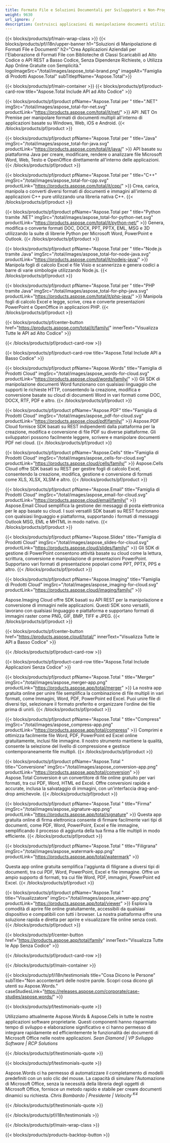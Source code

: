 ```yaml
---
title: Formato File e Soluzioni Documentali per Sviluppatori e Non-Programmatori
weight: 9630
url_ignore: /
description: Costruisci applicazioni di manipolazione documenti utilizzando API ad alto o basso codice, o utilizza semplicemente app cross-platform per visualizzare, confrontare, ispezionare o convertire oltre 100 formati di file.
---
```


{{< blocks/products/pf/main-wrap-class >}}
{{< blocks/products/pf/i18n/upper-banner h1="Soluzioni di Manipolazione di Formati File e Documenti" h2="Crea Applicazioni Aziendali per l'Elaborazione di Formati File con Biblioteche di Classi Scaricabili ad Alto Codice o API REST a Basso Codice, Senza Dipendenze Richieste, o Utilizza App Online Gratuite con Semplicità." logoImageSrc="/total/images/aspose_total-brand.png" imageAlt="Famiglia di Prodotti Aspose.Total" subTitlepfName="Aspose.Total">}}

{{< blocks/products/pf/main-container >}}
{{< blocks/products/pf/product-card-row title="Aspose.Total Include API ad Alto Codice" >}}

{{< blocks/products/pf/product pfName="Aspose.Total per " title=".NET" imgSrc="/total/images/aspose_total-for-net.svg" productLink="https://products.aspose.com/total/it/net/" >}}
API .NET On Premise per manipolare formati di documenti multipli all'interno di applicazioni basate su Windows, Web, iOS e Android.
{{< /blocks/products/pf/product >}}

{{< blocks/products/pf/product pfName="Aspose.Total per " title="Java" imgSrc="/total/images/aspose_total-for-java.svg" productLink="https://products.aspose.com/total/it/java/" >}}
API basate su piattaforma Java per creare, modificare, rendere o analizzare file Microsoft Word, Web, Testo e OpenOffice direttamente all'interno delle applicazioni.
{{< /blocks/products/pf/product >}}

{{< blocks/products/pf/product pfName="Aspose.Total per " title="C++" imgSrc="/total/images/aspose_total-for-cpp.svg" productLink="https://products.aspose.com/total/it/cpp/" >}}
Crea, carica, manipola o converti diversi formati di documenti e immagini all'interno di applicazioni C++ pure utilizzando una libreria nativa C++.
{{< /blocks/products/pf/product >}}

{{< blocks/products/pf/product pfName="Aspose.Total per " title="Python tramite .NET" imgSrc="/total/images/aspose_total-for-python-net.svg" productLink="https://products.aspose.com/total/it/python-net/" >}}
Genera, modifica o converte formati DOC, DOCX, PPT, PPTX, EML, MSG e 3D utilizzando la suite di librerie Python per Microsoft Word, PowerPoint e Outlook.
{{< /blocks/products/pf/product >}}

{{< blocks/products/pf/product pfName="Aspose.Total per " title="Node.js tramite Java" imgSrc="/total/images/aspose_total-for-node-java.svg" productLink="https://products.aspose.com/total/it/nodejs-java/" >}}
Manipola fogli di calcolo Excel e file Visio e scannerizza e genera codici a barre di varie simbologie utilizzando Node.js.
{{< /blocks/products/pf/product >}}

{{< blocks/products/pf/product pfName="Aspose.Total per " title="PHP tramite Java" imgSrc="/total/images/aspose_total-for-php-java.svg" productLink="https://products.aspose.com/total/it/php-java/" >}}
Manipola fogli di calcolo Excel e legge, scrive, crea e converte presentazioni PowerPoint e OpenOffice in applicazioni PHP.
{{< /blocks/products/pf/product >}}

{{< blocks/products/pf/center-button href="https://products.aspose.com/total/it/family/" innerText="Visualizza Tutte le API ad Alto Codice" >}}

{{< /blocks/products/pf/product-card-row >}}

{{< blocks/products/pf/product-card-row title="Aspose.Total Include API a Basso Codice" >}}

{{< blocks/products/pf/product pfName="Aspose.Words" title="Famiglia di Prodotti Cloud" imgSrc="/total/images/aspose_words-for-cloud.svg" productLink="https://products.aspose.cloud/words/family/" >}}
Gli SDK di manipolazione documenti Word funzionano con qualsiasi linguaggio che supporti le richieste HTTP, consentendo la creazione, modifica e conversione basate su cloud di documenti Word in vari formati come DOC, DOCX, RTF, PDF e altro.
{{< /blocks/products/pf/product >}}

{{< blocks/products/pf/product pfName="Aspose.PDF" title="Famiglia di Prodotti Cloud" imgSrc="/total/images/aspose_pdf-for-cloud.svg" productLink="https://products.aspose.cloud/pdf/family/" >}}
Aspose.PDF Cloud fornisce SDK basati su REST indipendenti dalla piattaforma per la creazione, modifica e conversione di file PDF su diverse piattaforme. Gli sviluppatori possono facilmente leggere, scrivere e manipolare documenti PDF nel cloud.
{{< /blocks/products/pf/product >}}

{{< blocks/products/pf/product pfName="Aspose.Cells" title="Famiglia di Prodotti Cloud" imgSrc="/total/images/aspose_cells-for-cloud.svg" productLink="https://products.aspose.cloud/cells/family/" >}}
Aspose.Cells Cloud offre SDK basati su REST per gestire fogli di calcolo Excel, consentendo la creazione, modifica, gestione e conversione di formati come XLS, XLSX, XLSM e altro.
{{< /blocks/products/pf/product >}}

{{< blocks/products/pf/product pfName="Aspose.Email" title="Famiglia di Prodotti Cloud" imgSrc="/total/images/aspose_email-for-cloud.svg" productLink="https://products.aspose.cloud/email/family/" >}}
Aspose.Email Cloud semplifica la gestione dei messaggi di posta elettronica per le app basate su cloud. I suoi versatili SDK basati su REST funzionano con qualsiasi linguaggio e piattaforma, supportando i formati di messaggi Outlook MSG, EML e MHTML in modo nativo.
{{< /blocks/products/pf/product >}}

{{< blocks/products/pf/product pfName="Aspose.Slides" title="Famiglia di Prodotti Cloud" imgSrc="/total/images/aspose_slides-for-cloud.svg" productLink="https://products.aspose.cloud/slides/family/" >}}
Gli SDK di gestione di PowerPoint consentono attività basate su cloud come la lettura, scrittura, conversione e manipolazione di presentazioni PowerPoint. Supportano vari formati di presentazione popolari come PPT, PPTX, PPS e altro.
{{< /blocks/products/pf/product >}}

{{< blocks/products/pf/product pfName="Aspose.Imaging" title="Famiglia di Prodotti Cloud" imgSrc="/total/images/aspose_imaging-for-cloud.svg" productLink="https://products.aspose.cloud/imaging/family/" >}}

Aspose.Imaging Cloud offre SDK basati su API REST per la manipolazione e conversione di immagini nelle applicazioni. Questi SDK sono versatili, lavorano con qualsiasi linguaggio e piattaforma e supportano formati di immagini raster come PNG, GIF, BMP, TIFF e JPEG.
{{< /blocks/products/pf/product >}}

{{< blocks/products/pf/center-button href="https://products.aspose.cloud/total/" innerText="Visualizza Tutte le API a Basso Codice" >}}

{{< /blocks/products/pf/product-card-row >}}

{{< blocks/products/pf/product-card-row title="Aspose.Total Include Applicazioni Senza Codice" >}}

{{< blocks/products/pf/product pfName="Aspose.Total " title="Merger" imgSrc="/total/images/aspose_merger-app.png" productLink="https://products.aspose.app/total/merger" >}}
La nostra app gratuita online per unire file semplifica la combinazione di file multipli in vari formati, come Immagini, Word, PDF, PowerPoint ed Excel. Puoi unire file di diversi tipi, selezionare il formato preferito e organizzare l'ordine dei file prima di unirli.
{{< /blocks/products/pf/product >}}

{{< blocks/products/pf/product pfName="Aspose.Total " title="Compress" imgSrc="/total/images/aspose_compress-app.png" productLink="https://products.aspose.app/total/compress" >}}
Comprimi e ottimizza facilmente file Word, PDF, PowerPoint ed Excel online gratuitamente, inclusi file immagine. Il nostro strumento mantiene la qualità, consente la selezione del livello di compressione e gestisce contemporaneamente file multipli.
{{< /blocks/products/pf/product >}}

{{< blocks/products/pf/product pfName="Aspose.Total " title="Conversione" imgSrc="/total/images/aspose_conversion-app.png" productLink="https://products.aspose.app/total/conversion" >}}
Aspose.Total Conversion è un convertitore di file online gratuito per vari formati, tra cui PDF, Word, HTML ed Excel. Offre conversioni rapide e accurate, inclusa la salvataggio di immagini, con un'interfaccia drag-and-drop amichevole.
{{< /blocks/products/pf/product >}}

{{< blocks/products/pf/product pfName="Aspose.Total " title="Firma" imgSrc="/total/images/aspose_signature-app.png" productLink="https://products.aspose.app/total/signature" >}}
Questa app gratuita online di firma elettronica consente di firmare facilmente vari tipi di documenti, come PDF, Word, PowerPoint, Excel e file immagine, semplificando il processo di aggiunta della tua firma a file multipli in modo efficiente.
{{< /blocks/products/pf/product >}}

{{< blocks/products/pf/product pfName="Aspose.Total " title="Filigrana" imgSrc="/total/images/aspose_watermark-app.png" productLink="https://products.aspose.app/total/watermark" >}}

Questa app online gratuita semplifica l'aggiunta di filigrane a diversi tipi di documenti, tra cui PDF, Word, PowerPoint, Excel e file immagine. Offre un ampio supporto di formati, tra cui file Word, PDF, immagini, PowerPoint ed Excel.
{{< /blocks/products/pf/product >}}

{{< blocks/products/pf/product pfName="Aspose.Total " title="Visualizzatore" imgSrc="/total/images/aspose_viewer-app.png" productLink="https://products.aspose.app/total/viewer" >}}
Esplora la comodità di aprire file online gratuitamente, accessibili da qualsiasi dispositivo e compatibili con tutti i browser. La nostra piattaforma offre una soluzione rapida e diretta per aprire e visualizzare file online senza costi.
{{< /blocks/products/pf/product >}}

{{< blocks/products/pf/center-button href="https://products.aspose.app/total/family" innerText="Visualizza Tutte le App Senza Codice" >}}

{{< /blocks/products/pf/product-card-row >}}

{{< /blocks/products/pf/main-container >}}

{{< blocks/products/pf/i18n/testimonials title="Cosa Dicono le Persone" subTitle="Non accontentarti delle nostre parole. Scopri cosa dicono gli utenti su Aspose.Words." caseStudiesLink="https://releases.aspose.com/corporate/case-studies/aspose.words/" >}}

{{< blocks/products/pf/testimonials-quote >}}
<p class="first">
Utilizziamo attualmente Aspose.Words &amp; Aspose.Cells in tutte le nostre applicazioni software proprietarie. Questi componenti hanno risparmiato tempo di sviluppo e elaborazione significativo e ci hanno permesso di integrare rapidamente ed efficientemente le funzionalità dei documenti di Microsoft Office nelle nostre applicazioni.
<em>
  Sean Diamond | VP Sviluppo Software | RCP Solutions
</em>
</p>

{{< /blocks/products/pf/testimonials-quote >}}

{{< blocks/products/pf/testimonials-quote >}}
<p class="second">
Aspose.Words ci ha permesso di automatizzare il completamento di modelli predefiniti con un solo clic del mouse. La capacità di simulare l'Automazione di Microsoft Office, senza la necessità della libreria degli oggetti di Microsoft Office, fornisce un metodo rapido e stabile per creare documenti dinamici su richiesta.
<em>
  Chris Bombardo | Presidente | Velocity
  <sup>
    K4
  </sup>
</em>
</p>
{{< /blocks/products/pf/testimonials-quote >}}

{{< /blocks/products/pf/i18n/testimonials >}}

{{< /blocks/products/pf/main-wrap-class >}}

{{< blocks/products/products-backtop-button >}}
